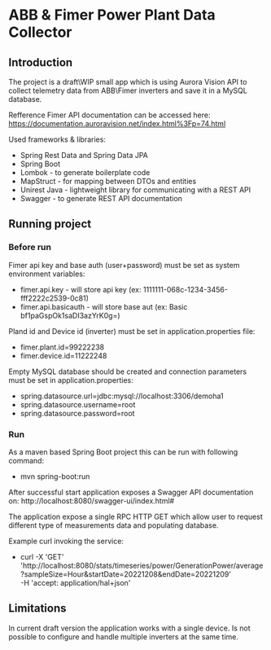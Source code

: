 


# ABB & Fimer Power Plant Data Collector

## Introduction
The project is a draft\WIP small app which is using Aurora Vision API to collect telemetry data from ABB\Fimer inverters and save it in a MySQL database.

Refference Fimer API documentation can be accessed here: https://documentation.auroravision.net/index.html%3Fp=74.html

Used frameworks & libraries:
- Spring Rest Data and Spring Data JPA
- Spring Boot
- Lombok - to generate boilerplate code
- MapStruct - for mapping between DTOs and entities
- Unirest Java - lightweight library for communicating with a REST API
- Swagger - to generate REST API documentation

## Running project 

### Before run
Fimer api key and base auth (user+password) must be set as system environment variables:
- fimer.api.key - will store api key (ex: 1111111-068c-1234-3456-fff2222c2539-0c81)
- fimer.api.basicauth - will store base aut (ex: Basic bf1paGspOk1saDI3azYrK0g=)

Pland id and Device id (inverter) must be set in application.properties file:
- fimer.plant.id=99222238
- fimer.device.id=11222248

Empty MySQL database should be created and connection parameters must be set in application.properties:
- spring.datasource.url=jdbc:mysql://localhost:3306/demoha1
- spring.datasource.username=root
- spring.datasource.password=root

### Run 
As a maven based Spring Boot project this can be run with following command: 
- mvn spring-boot:run 

After successful start application exposes a Swagger API documentation on: http://localhost:8080/swagger-ui/index.html# 

The application expose a single RPC HTTP GET which allow user to request different type of measurements data and populating database.

Example curl invoking the service:
- curl -X 'GET' \
  'http://localhost:8080/stats/timeseries/power/GenerationPower/average?sampleSize=Hour&startDate=20221208&endDate=20221209' \
  -H 'accept: application/hal+json'

## Limitations 

In current draft version the application works with a single device. Is not possible to configure and handle multiple inverters at the same time. 



